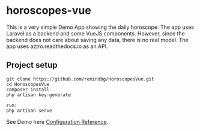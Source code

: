 # horoscopes-vue
This is a very simple Demo App showing the daily horoscope. The app uses Laravel as a backend and some VueJS components. However, since the backend does not care about saving any data, there is no real model. The app uses aztro.readthedocs.io as an API.

## Project setup
```
git clone https://github.com/remindbg/HoroscopesVue.git 
cd HoroscopesVue
composer install
php artisan key:generate

run: 
php artisan serve
```



See Demo here [Configuration Reference](https://cli.vuejs.org/config/).

